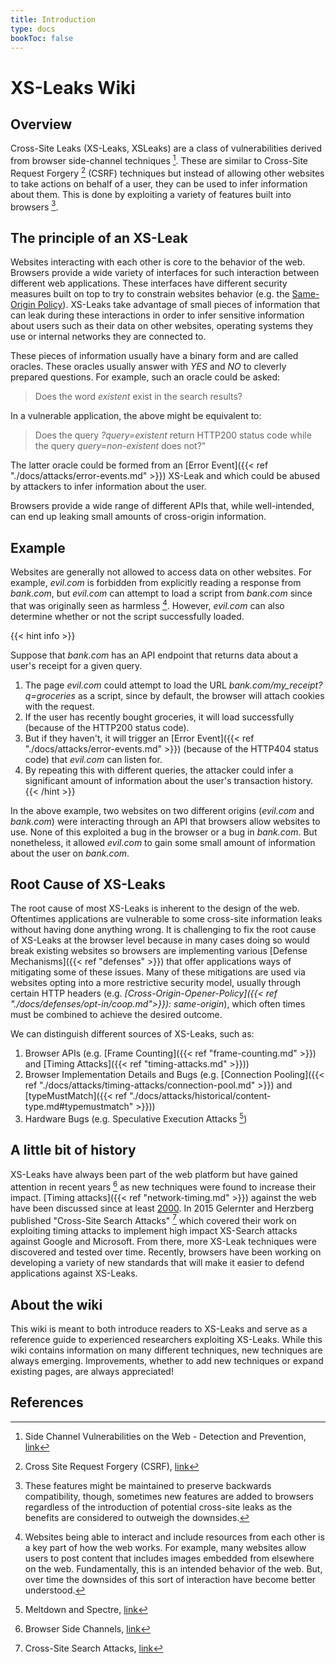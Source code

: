 ```yaml
---
title: Introduction
type: docs
bookToc: false
---
```


# XS-Leaks Wiki
## Overview

Cross-Site Leaks (XS-Leaks, XSLeaks) are a class of vulnerabilities derived from browser side-channel techniques [^side-channel]. These are similar to Cross-Site Request Forgery [^csrf] (CSRF) techniques but instead of allowing other websites to take actions on behalf of a user, they can be used to infer information about them. This is done by exploiting a variety of features built into browsers [^browser-features].


## The principle of an XS-Leak

Websites interacting with each other is core to the behavior of the web. Browsers provide a wide variety of interfaces for such interaction between different web applications. These interfaces have different security measures built on top to try to constrain websites behavior (e.g. the [Same-Origin Policy](https://developer.mozilla.org/en-US/docs/Web/Security/Same-origin_policy)). XS-Leaks take advantage of small pieces of information that can leak during these interactions in order to infer sensitive information about users such as their data on other websites, operating systems they use or internal networks they are connected to. 

These pieces of information usually have a binary form and are called oracles. These oracles usually answer with *YES* and *NO* to cleverly prepared questions. For example, such an oracle could be asked:

> Does the word *existent* exist in the search results?

In a vulnerable application, the above might be equivalent to:

> Does the query *?query=existent* return HTTP200 status code while the query *query=non-existent* does not?"

The latter oracle could be formed from an [Error Event]({{< ref "./docs/attacks/error-events.md" >}}) XS-Leak and which could be abused by attackers to infer information about the user.


Browsers provide a wide range of different APIs that, while well-intended, can end up leaking small amounts of cross-origin information.

## Example

Websites are generally not allowed to access data on other websites. For example, *evil.com* is forbidden from explicitly reading a response from *bank.com*, but *evil.com* can attempt to load a script from *bank.com* since that was originally seen as harmless [^harmless]. However, *evil.com* can also determine whether or not the script successfully loaded.

{{< hint info >}}

Suppose that *bank.com* has an API endpoint that returns data about a user's receipt for a given query.

1. The page *evil.com* could attempt to load the URL *bank.com/my_receipt?q=groceries* as a script, since by default, the browser will attach cookies with the request.
2. If the user has recently bought groceries, it will load successfully (because of the HTTP200 status code).
3. But if they haven't, it will trigger an [Error Event]({{< ref "./docs/attacks/error-events.md" >}}) (because of the HTTP404 status code) that *evil.com* can listen for.
4. By repeating this with different queries, the attacker could infer a significant amount of information about the user's transaction history.
{{< /hint >}}

In the above example, two websites on two different origins (*evil.com* and *bank.com*) were interacting through an API that browsers allow websites to use. None of this exploited a bug in the browser or a bug in *bank.com*. But nonetheless, it allowed *evil.com* to gain some small amount of information about the user on *bank.com*.  



## Root Cause of XS-Leaks

The root cause of most XS-Leaks is inherent to the design of the web. Oftentimes applications are vulnerable to some cross-site information leaks without having done anything wrong. It is challenging to fix the root cause of XS-Leaks at the browser level because in many cases doing so would break existing websites so browsers are implementing various [Defense Mechanisms]({{< ref "defenses" >}}) that offer applications ways of mitigating some of these issues. Many of these mitigations are used via websites opting into a more restrictive security model, usually through certain HTTP headers (e.g. *[Cross-Origin-Opener-Policy]({{< ref "./docs/defenses/opt-in/coop.md">}}): same-origin*), which often times must be combined to achieve the desired outcome.

We can distinguish different sources of XS-Leaks, such as:

1. Browser APIs (e.g. [Frame Counting]({{< ref "frame-counting.md" >}}) and [Timing Attacks]({{< ref "timing-attacks.md" >}}))
2. Browser Implementation Details and Bugs (e.g. [Connection Pooling]({{< ref "./docs/attacks/timing-attacks/connection-pool.md" >}}) and [typeMustMatch]({{< ref "./docs/attacks/historical/content-type.md#typemustmatch" >}}))
3. Hardware Bugs (e.g. Speculative Execution Attacks [^spectre])

## A little bit of history

XS-Leaks have always been part of the web platform but have gained attention in recent years [^old-wiki] as new techniques were found to increase their impact. [Timing attacks]({{< ref "network-timing.md" >}}) against the web have been discussed since at least [2000](https://dl.acm.org/doi/10.1145/352600.352606). In 2015 Gelernter and Herzberg published "Cross-Site Search Attacks" [^xs-search-first] which covered their work on exploiting timing attacks to implement high impact XS-Search attacks against Google and Microsoft. From there, more XS-Leak techniques were discovered and tested over time. Recently, browsers have been working on developing a variety of new standards that will make it easier to defend applications against XS-Leaks.

## About the wiki

This wiki is meant to both introduce readers to XS-Leaks and serve as a reference guide to experienced researchers exploiting XS-Leaks. While this wiki contains information on many different techniques, new techniques are always emerging. Improvements, whether to add new techniques or expand existing pages, are always appreciated!

## References
[^side-channel]: Side Channel Vulnerabilities on the Web - Detection and Prevention, [link](https://owasp.org/www-pdf-archive/Side_Channel_Vulnerabilities.pdf)
[^csrf]: Cross Site Request Forgery (CSRF), [link](https://owasp.org/www-community/attacks/csrf)
[^browser-features]: These features might be maintained to preserve backwards compatibility, though, sometimes new features are added to browsers regardless of the introduction of potential cross-site leaks [^STTF] as the benefits are considered to outweigh the downsides.
[^STTF]: One of the examples for a feature with an accepted risk is [Scroll to Text Fragment]({{< ref "scroll-to-text-fragment.md" >}})
[^harmless]: Websites being able to interact and include resources from each other is a key part of how the web works. For example, many websites allow users to post content that includes images embedded from elsewhere on the web. Fundamentally, this is an intended behavior of the web. But, over time the downsides of this sort of interaction have become better understood.
[^old-wiki]: Browser Side Channels, [link](https://github.com/xsleaks/xsleaks/wiki/Browser-Side-Channels)
[^xs-search-first]: Cross-Site Search Attacks, [link](https://446h.cybersec.fun/xssearch.pdf)
[^spectre]: Meltdown and Spectre, [link](https://spectreattack.com/)
